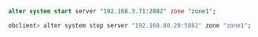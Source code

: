 ```sql
alter system start server "192.168.3.71:2882" zone "zone1";
```



```bash
obclient> alter system stop server "192.168.80.20:5882" zone "zone1";
```

